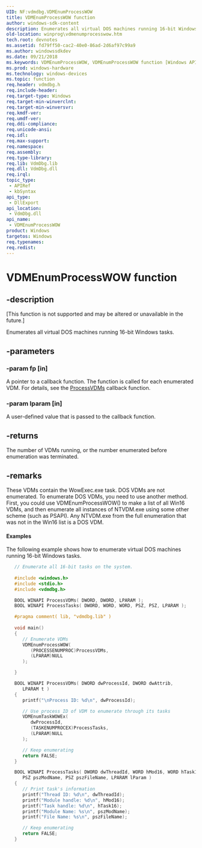 ```yaml
---
UID: NF:vdmdbg.VDMEnumProcessWOW
title: VDMEnumProcessWOW function
author: windows-sdk-content
description: Enumerates all virtual DOS machines running 16-bit Windows tasks.
old-location: winprog\vdmenumprocesswow.htm
tech.root: devnotes
ms.assetid: fd79ff50-cac2-40e0-86ad-2d6af97c99a9
ms.author: windowssdkdev
ms.date: 09/21/2018
ms.keywords: VDMEnumProcessWOW, VDMEnumProcessWOW function [Windows API], vdmdbg/VDMEnumProcessWOW, winprog.vdmenumprocesswow
ms.prod: windows-hardware
ms.technology: windows-devices
ms.topic: function
req.header: vdmdbg.h
req.include-header: 
req.target-type: Windows
req.target-min-winverclnt: 
req.target-min-winversvr: 
req.kmdf-ver: 
req.umdf-ver: 
req.ddi-compliance: 
req.unicode-ansi: 
req.idl: 
req.max-support: 
req.namespace: 
req.assembly: 
req.type-library: 
req.lib: VdmDbg.lib
req.dll: VdmDbg.dll
req.irql: 
topic_type:
 - APIRef
 - kbSyntax
api_type:
 - DllExport
api_location:
 - VdmDbg.dll
api_name:
 - VDMEnumProcessWOW
product: Windows
targetos: Windows
req.typenames: 
req.redist: 
---
```


# VDMEnumProcessWOW function


## -description


<p class="CCE_Message">[This function is not supported and may be altered or unavailable in the future.]

Enumerates all virtual DOS machines running 16-bit Windows tasks.


## -parameters




### -param fp [in]

A pointer to a callback function. The function is called for each enumerated VDM. For details, see the <a href="https://msdn.microsoft.com/ba5ce19d-4f37-4764-9a76-0f1013f9ea0f">ProcessVDMs</a> callback function.


### -param lparam [in]

A user-defined value that is passed to the callback function.


## -returns



The number of VDMs running, or the number enumerated before enumeration was terminated.




## -remarks



These VDMs contain the WowExec.exe task. DOS VDMs are not enumerated. To enumerate DOS VDMs, you need to use another method. First, you could use VDMEnumProcessWOW() to make a list of all Win16 VDMs, and then enumerate all instances of NTVDM.exe using some other scheme (such as PSAPI). Any NTVDM.exe from the full enumeration that was not in the Win16 list is a DOS VDM.


#### Examples

The following example shows how to enumerate virtual DOS machines running 16-bit Windows tasks.


```cpp
   // Enumerate all 16-bit tasks on the system.
   
   #include <windows.h>
   #include <stdio.h>
   #include <vdmdbg.h>

   BOOL WINAPI ProcessVDMs( DWORD, DWORD, LPARAM );
   BOOL WINAPI ProcessTasks( DWORD, WORD, WORD, PSZ, PSZ, LPARAM );

   #pragma comment( lib, "vdmdbg.lib" )
   
   void main()
   {
      // Enumerate VDMs
      VDMEnumProcessWOW(
         (PROCESSENUMPROC)ProcessVDMs,
         (LPARAM)NULL
      );

   }

   BOOL WINAPI ProcessVDMs( DWORD dwProcessId, DWORD dwAttrib,
      LPARAM t )
   {
      printf("\nProcess ID: %d\n", dwProcessId);

      // Use process ID of VDM to enumerate through its tasks
      VDMEnumTaskWOWEx(
         dwProcessId,
         (TASKENUMPROCEX)ProcessTasks,
         (LPARAM)NULL
      );

      // Keep enumerating
      return FALSE;
   }

   BOOL WINAPI ProcessTasks( DWORD dwThreadId, WORD hMod16, WORD hTask16,
      PSZ pszModName, PSZ pszFileName, LPARAM lParam )
   {
      // Print task's information
      printf("Thread ID: %d\n", dwThreadId);
      printf("Module handle: %d\n", hMod16);
      printf("Task handle: %d\n", hTask16);
      printf("Module Name: %s\n", pszModName);
      printf("File Name: %s\n", pszFileName);

      // Keep enumerating
      return FALSE;
   }


```





